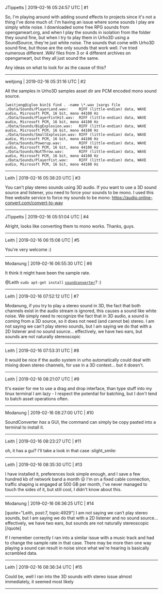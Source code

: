 JTippetts | 2019-02-16 05:24:57 UTC | #1

So, I'm playing around with adding sound effects to projects since it's not a thing I've done much of. I'm having an issue where some sounds I play are simply white noise. I downloaded some free RPG sounds from opengameart.org, and when I play the sounds in isolation from the folder they sound fine, but when I try to play them in Urho3D using a SoundSource, they're just white noise. The sounds that come with Urho3D sound fine, but those are the only sounds that work well. I've tried numerous different .WAV files from 3 or 4 different archives on opengameart, but they all just sound the same.

Any ideas on what to look for as the cause of this?

-------------------------

weitjong | 2019-02-16 05:31:16 UTC | #2

All the samples in Urho3D samples asset dir are PCM encoded mono sound source.

```
[weitjong@igloo bin]$ find . -name \*.wav |xargs file
./Data/Sounds/PlayerLand.wav:     RIFF (little-endian) data, WAVE audio, Microsoft PCM, 16 bit, mono 44100 Hz
./Data/Sounds/PlayerFistHit.wav:  RIFF (little-endian) data, WAVE audio, Microsoft PCM, 16 bit, mono 44100 Hz
./Data/Sounds/BigExplosion.wav:   RIFF (little-endian) data, WAVE audio, Microsoft PCM, 16 bit, mono 44100 Hz
./Data/Sounds/SmallExplosion.wav: RIFF (little-endian) data, WAVE audio, Microsoft PCM, 16 bit, mono 44100 Hz
./Data/Sounds/Powerup.wav:        RIFF (little-endian) data, WAVE audio, Microsoft PCM, 16 bit, mono 44100 Hz
./Data/Sounds/NutThrow.wav:       RIFF (little-endian) data, WAVE audio, Microsoft PCM, 16 bit, mono 44100 Hz
./Data/Sounds/PlayerFist.wav:     RIFF (little-endian) data, WAVE audio, Microsoft PCM, 16 bit, mono 44100 Hz
```

-------------------------

Leith | 2019-02-16 05:38:20 UTC | #3

You can't play stereo sounds using 3D audio. If you want to use a 3D sound source and listener, you need to force your sounds to be mono.
I used this free website service to force my sounds to be mono:
https://audio.online-convert.com/convert-to-wav

-------------------------

JTippetts | 2019-02-16 05:51:04 UTC | #4

Alright, looks like converting them to mono works. Thanks, guys.

-------------------------

Leith | 2019-02-16 06:15:08 UTC | #5

You're very welcome :)

-------------------------

Modanung | 2019-02-16 06:55:30 UTC | #6

It think it might have been the sample rate.

@Leith `sudo apt-get install` [`soundconverter`](http://soundconverter.org/)? :)

-------------------------

Leith | 2019-02-16 07:52:12 UTC | #7

Modanung, if you try to play a stereo sound in 3D, the fact that both channels exist in the audio stream is ignored, this causes a sound like white noise. We simply need to recognize the fact that in 3D audio, a sound is coming from a 3D source, so it does not need (and cannot be) stereo. I am not saying we can't play stereo sounds, but I am saying we do that with a 2D listener and no sound source... effectively, we have two ears, but sounds are not naturally stereoscopic

-------------------------

Leith | 2019-02-16 07:53:31 UTC | #8

It would be nice if the audio system in urho automatically could deal with mixing down stereo channels, for use in a 3D context... but it doesn't.

-------------------------

Leith | 2019-02-16 08:21:07 UTC | #9

It's easier for me to use a drag and drop interface, than type stuff into my linux terminal
I am lazy - I respect the potential for batching, but I don't tend to batch asset operations often.

-------------------------

Modanung | 2019-02-16 08:27:00 UTC | #10

SoundConverter _has_ a GUI, the command can simply be copy pasted into a terminal to install it.

-------------------------

Leith | 2019-02-16 08:23:27 UTC | #11

oh, it has a gui? I'll take a look in that case :slight_smile:

-------------------------

Leith | 2019-02-16 08:35:30 UTC | #13

I have installed it, preferences look simple enough, and I save a few hundred kb of network band a month :stuck_out_tongue:
I'm on a fixed cable connection, traffic shaping is engaged at 500 GB per month, I've never managed to touch the sides of it, but still cool, I didn't know about this.

-------------------------

Modanung | 2019-02-16 08:36:25 UTC | #14

[quote="Leith, post:7, topic:4929"]
I am not saying we can’t play stereo sounds, but I am saying we do that with a 2D listener and no sound source… effectively, we have two ears, but sounds are not naturally stereoscopic
[/quote]

If I remember correctly I ran into a similar issue with a music track and had to change the sample rate in that case. There may be more then one way playing a sound can result in noise since what we're hearing is basically scrambled data.

-------------------------

Leith | 2019-02-16 08:36:34 UTC | #15

Could be, well I ran into the 3D sounds with stereo issue almost immediately, it seemed most likely

-------------------------

